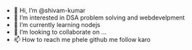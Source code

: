 - 👋 Hi, I’m @shivam-kumar 
- 👀 I’m interested in  DSA problem solving and webdevelpment
- 🌱 I’m currently learning  nodejs
- 💞️ I’m looking to collaborate on ...
- 📫 How to reach me  phele github me follow karo 

<!---
shivam9410-hub/shivam9410-hub is a ✨ special ✨ repository because its `README.md` (this file) appears on your GitHub profile.
You can click the Preview link to take a look at your changes.
--->
